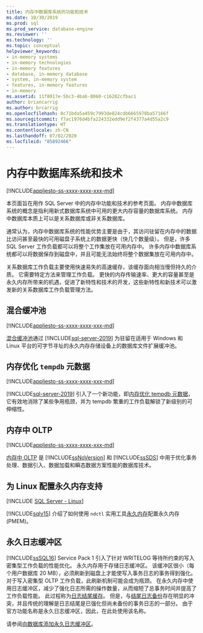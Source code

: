```yaml
---
title: 内存中数据库系统的功能和技术
ms.date: 10/30/2019
ms.prod: sql
ms.prod_service: database-engine
ms.reviewer: ''
ms.technology: ''
ms.topic: conceptual
helpviewer_keywords:
- in-memory systems
- in-memory technologies
- in-memory features
- database, in-memory database
- system, in-memory system
- features, in-memory features
- in-memory
ms.assetid: 11f8017e-5bc3-4bab-8060-c16282cfbac1
author: briancarrig
ms.author: brcarrig
ms.openlocfilehash: 0c71bda5a459c7993de824cdb6665978ba57166f
ms.sourcegitcommit: f7ac1976d4bfa224332edd9ef2f4377a4d55a2c9
ms.translationtype: HT
ms.contentlocale: zh-CN
ms.lasthandoff: 07/02/2020
ms.locfileid: "85892466"
---
```

# <a name="in-memory-database-systems-and-technologies"></a>内存中数据库系统和技术

[!INCLUDE[appliesto-ss-xxxx-xxxx-xxx-md](../includes/applies-to-version/sqlserver.md)]

本页面旨在用作 SQL Server 中的内存中功能和技术的参考页面。 内存中数据库系统的概念是指利用新式数据库系统中可用的更大内存容量的数据库系统。 内存中数据库本质上可以是关系数据库或非关系数据库。

通常认为，内存中数据库系统的性能优势主要是由于，其访问驻留在内存中的数据比访问甚至最快的可用磁盘子系统上的数据更快（快几个数量级）。 但是，许多 SQL Server 工作负载都可以将整个工作集放在可用内存中。 许多内存中数据库系统都可以将数据保存到磁盘中，并且可能无法始终将整个数据集放在可用内存中。

关系数据库工作负载主要使用快速易失的高速缓存，该缓存面向相当慢但持久的介质。 它需要特定方法来管理工作负载。 更快的内存传输速率、更大的容量甚至是永久内存所带来的机遇，促进了新特性和技术的开发，这些新特性和新技术可以激发新的关系数据库工作负载管理方法。

## <a name="hybrid-buffer-pool"></a>混合缓冲池

[!INCLUDE[appliesto-ss-xxxx-xxxx-xxx-md](../includes/applies-to-version/sqlserver.md)]

[混合缓冲池](../database-engine/configure-windows/hybrid-buffer-pool.md)通过 [!INCLUDE[sql-server-2019](../includes/sssqlv15-md.md)] 为驻留在适用于 Windows 和 Linux 平台的可字节寻址的永久内存存储设备上的数据库文件扩展缓冲池。

## <a name="memory-optimized-tempdb-metadata"></a>内存优化 `tempdb` 元数据

[!INCLUDE[appliesto-ss-xxxx-xxxx-xxx-md](../includes/applies-to-version/sqlserver.md)]

[!INCLUDE[sql-server-2019](../includes/sssqlv15-md.md)] 引入了一个新功能，即[内存优化 tempdb 元数据](./databases/tempdb-database.md#memory-optimized-tempdb-metadata)，它有效地消除了某些争用瓶颈，并为 tempdb 繁重的工作负载解锁了新级别的可伸缩性。

## <a name="in-memory-oltp"></a>内存中 OLTP

[!INCLUDE[appliesto-ss-xxxx-xxxx-xxx-md](../includes/applies-to-version/sqlserver.md)]

[内存中 OLTP](./in-memory-oltp/in-memory-oltp-in-memory-optimization.md) 是 [!INCLUDE[ssNoVersion](../includes/ssnoversion-md.md)] 和 [!INCLUDE[ssSDS](../includes/sssds-md.md)] 中用于优化事务处理、数据引入、数据加载和瞬态数据方案性能的数据库技术。

## <a name="configuring-persistent-memory-support-for-linux"></a>为 Linux 配置永久内存支持

[!INCLUDE [SQL Server - Linux](../includes/applies-to-version/sql-linux.md)]

[!INCLUDE[sqlv15](../includes/sssqlv15-md.md)] 介绍了如何使用 `ndctl` 实用工具[永久内存](../linux/sql-server-linux-configure-pmem.md)配置永久内存 (PMEM)。

## <a name="persisted-log-buffer"></a>永久日志缓冲区

[!INCLUDE[ssSQL16](../includes/sssql16-md.md)] Service Pack 1 引入了针对 WRITELOG 等待所约束的写入密集型工作负载的性能优化。 永久内存用于存储日志缓冲区。 该缓冲区很小（每个用户数据库 20 MB），必须刷新到磁盘上才能使写入事务日志的事务得到强化。 对于写入密集型 OLTP 工作负载，此刷新机制可能会成为瓶颈。 在永久内存中使用日志缓冲区，减少了强化日志所需的操作数量，从而缩短了总事务时间并提高了工作负载性能。 此过程称为[日志结尾缓存]( https://blogs.msdn.microsoft.com/bobsql/2016/11/08/how-it-works-it-just-runs-faster-non-volatile-memory-sql-server-tail-of-log-caching-on-nvdimm/)。 但是，与[结尾日志备份](./backup-restore/tail-log-backups-sql-server.md)存在明显的冲突，并且传统的理解是日志结尾是已强化但尚未备份的事务日志的一部分。 由于官方功能名称是永久日志缓冲区，因此，在此处使用该名称。

请参阅[向数据库添加永久日志缓冲区](./databases/add-persisted-log-buffer.md)。
